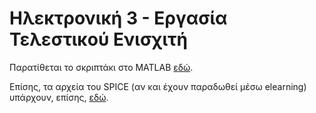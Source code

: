 # Ηλεκτρονική 3 - Εργασία Τελεστικού Ενισχιτή

Παρατίθεται το σκριπτάκι στο MATLAB [εδώ](https://github.com/Rallu921/Hl3_OpAmp/blob/main/script_OpAmp.m).   
  
Επίσης, τα αρχεία του SPICE (αν και έχουν παραδωθεί μέσω elearning) υπάρχουν, επίσης, [εδώ](https://github.com/Rallu921/Hl3_OpAmp/tree/main/OpAmp). 
